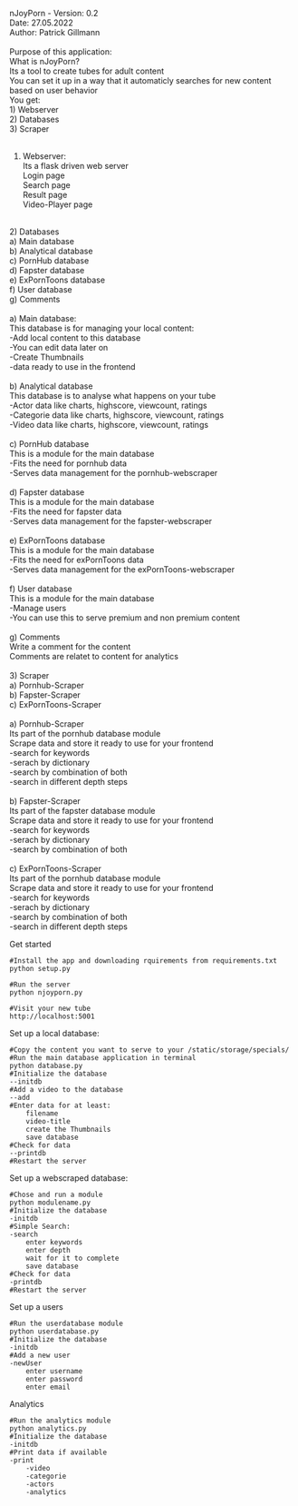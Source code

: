 nJoyPorn - Version: 0.2<br>
Date: 27.05.2022<br>
Author: Patrick Gillmann<br>
<br>
Purpose of this application:<br>
What is nJoyPorn?<br>
    Its a tool to create tubes for adult content<br>
    You can set it up in a way that it automaticly searches for new content based on user behavior<br>
    You get:<br>
        1) Webserver<br>
        2) Databases<br>
        3) Scraper<br>
<br>
1) Webserver:<br>
    Its a flask driven web server<br>
    Login page<br>
    Search page<br>
    Result page<br>
    Video-Player page<br>
<br>
2) Databases<br>
    a) Main database<br>
    b) Analytical database<br>
    c) PornHub database<br>
    d) Fapster database<br>
    e) ExPornToons database<br>
    f) User database<br>
    g) Comments<br>
<br>
    a) Main database:<br>
        This database is for managing your local content:<br>
        -Add local content to this database<br>
        -You can edit data later on<br>
        -Create Thumbnails<br>
        -data ready to use in the frontend<br>
<br>
    b) Analytical database<br>
        This database is to analyse what happens on your tube<br>
        -Actor data like charts, highscore, viewcount, ratings<br>
        -Categorie data like charts, highscore, viewcount, ratings<br>
        -Video data like charts, highscore, viewcount, ratings<br>
    <br>
    c) PornHub database<br>
        This is a module for the main database<br>
        -Fits the need for pornhub data<br>
        -Serves data management for the pornhub-webscraper<br>
    <br>
    d) Fapster database<br>
        This is a module for the main database<br>
        -Fits the need for fapster data<br>
        -Serves data management for the fapster-webscraper<br>
    <br>
    e) ExPornToons database<br>
        This is a module for the main database<br>
        -Fits the need for exPornToons data<br>
        -Serves data management for the exPornToons-webscraper <br>
    <br>
    f) User database<br>
        This is a module for the main database<br>
        -Manage users<br>
        -You can use this to serve premium and non premium content<br>
    <br>
    g) Comments<br>
        Write a comment for the content<br>
        Comments are relatet to content for analytics<br>
<br>
3) Scraper<br>
    a) Pornhub-Scraper<br>
    b) Fapster-Scraper<br>
    c) ExPornToons-Scraper<br>
    <br>
    a) Pornhub-Scraper<br>
        Its part of the pornhub database module<br>
        Scrape data and store it ready to use for your frontend<br>
        -search for keywords<br>
        -serach by dictionary<br>
        -search by combination of both<br>
        -search in different depth steps<br>
    <br>
    b) Fapster-Scraper<br>
        Its part of the fapster database module<br>
        Scrape data and store it ready to use for your frontend<br>
        -search for keywords<br>
        -serach by dictionary<br>
        -search by combination of both<br>
   <br>
    c) ExPornToons-Scraper<br>
        Its part of the pornhub database module<br>
        Scrape data and store it ready to use for your frontend<br>
        -search for keywords<br>
        -serach by dictionary<br>
        -search by combination of both<br>
        -search in different depth steps<br>

Get started

    #Install the app and downloading rquirements from requirements.txt
    python setup.py

    #Run the server
    python njoyporn.py

    #Visit your new tube
    http://localhost:5001

Set up a local database:

    #Copy the content you want to serve to your /static/storage/specials/
    #Run the main database application in terminal
    python database.py
    #Initialize the database
    --initdb
    #Add a video to the database
    --add
    #Enter data for at least:
        filename
        video-title
        create the Thumbnails
        save database
    #Check for data
    --printdb
    #Restart the server

Set up a webscraped database:

    #Chose and run a module
    python modulename.py
    #Initialize the database
    -initdb
    #Simple Search:
    -search
        enter keywords
        enter depth
        wait for it to complete
        save database
    #Check for data
    -printdb
    #Restart the server

Set up a users

    #Run the userdatabase module
    python userdatabase.py
    #Initialize the database
    -initdb
    #Add a new user
    -newUser
        enter username
        enter password
        enter email

Analytics

    #Run the analytics module
    python analytics.py
    #Initialize the database
    -initdb
    #Print data if available
    -print
        -video
        -categorie
        -actors
        -analytics
